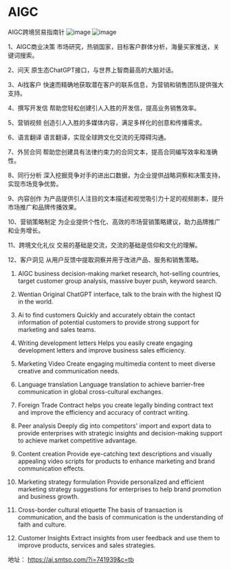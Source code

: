 # AIGC
AIGC跨境贸易指南针
![image](https://github.com/yonglie/AIGC/assets/1784965/0d397aa3-8c51-4b69-851e-da85364cea50)
![image](https://github.com/yonglie/AIGC/assets/1784965/04071352-2c2a-4d66-b3cf-fd9ebad4edd3)


1、AIGC商业决策
市场研究，热销国家，目标客户群体分析，海量买家推送，关键词搜索。

2、问天
原生态ChatGPT接口，与世界上智商最高的大脑对话。

3、Ai找客户
快速而精确地获取潜在客户的联系信息，为营销和销售团队提供强大支持。

4、撰写开发信
帮助您轻松创建引人入胜的开发信，提高业务销售效率。

5、营销视频
创造引人入胜的多媒体内容，满足多样化的创意和传播需求。

6、语言翻译
语言翻译，实现全球跨文化交流的无障碍沟通。

7、外贸合同
帮助您创建具有法律约束力的合同文本，提高合同编写效率和准确性。

8、同行分析
深入挖掘竞争对手的进出口数据，为企业提供战略洞察和决策支持，实现市场竞争优势。

9、内容创作
为产品提供引人注目的文本描述和视觉吸引力十足的视频剧本，提升市场推广和品牌传播效果。

10、营销策略制定
为企业提供个性化、高效的市场营销策略建议，助力品牌推广和业务增长。

11、跨境文化礼仪
交易的基础是交流，交流的基础是信仰和文化的理解。

12、客户洞见
从用户反馈中提取洞察并用于改进产品、服务和销售策略。

1. AIGC business decision-making 
 market research, hot-selling countries, target customer group analysis, massive buyer push, keyword search. 

2. Wentian
Original ChatGPT interface, talk to the brain with the highest IQ in the world. 

3. Ai to find customers 
Quickly and accurately obtain the contact information of potential customers to provide strong support for marketing and sales teams. 

4. Writing development letters 
Helps you easily create engaging development letters and improve business sales efficiency. 

5. Marketing Video
Create engaging multimedia content to meet diverse creative and communication needs. 

6. Language translation 
Language translation to achieve barrier-free communication in global cross-cultural exchanges. 

7. Foreign Trade Contract
 helps you create legally binding contract text and improve the efficiency and accuracy of contract writing. 

8. Peer analysis
Deeply dig into competitors' import and export data to provide enterprises with strategic insights and decision-making support to achieve market competitive advantage. 

9. Content creation
 Provide eye-catching text descriptions and visually appealing video scripts for products to enhance marketing and brand communication effects. 

10. Marketing strategy formulation
Provide personalized and efficient marketing strategy suggestions for enterprises to help brand promotion and business growth. 

11. Cross-border cultural etiquette
The basis of transaction is communication, and the basis of communication is the understanding of faith and culture. 

12. Customer Insights
Extract insights from user feedback and use them to improve products, services and sales strategies.

地址：
https://ai.smtso.com/?i=741939&c=tb

